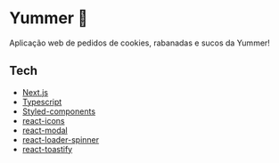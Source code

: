 # Yummer :cookie:

Aplicação web de pedidos de cookies, rabanadas e sucos da Yummer!

## Tech

- [Next.js][next]
- [Typescript][typescript]
- [Styled-components][styled]
- [react-icons][react_icons]
- [react-modal][react_modal]
- [react-loader-spinner][react_loader]
- [react-toastify][react_toastify]

[next]: https://nextjs.org
[typescript]: https://www.typescriptlang.org
[styled]: https://styled-components.com
[react_icons]: https://react-icons.github.io/react-icons
[react_modal]: https://www.npmjs.com/package/react-modal
[react_loader]: https://www.npmjs.com/package/react-loader-spinner
[react_toastify]: https://fkhadra.github.io/react-toastify/introduction
